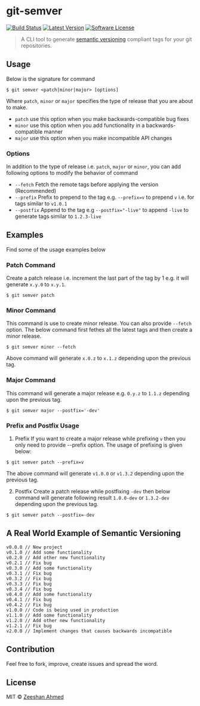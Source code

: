 

 # git-semver

[![Build Status](https://travis-ci.org/zeeshanu/git-semver.svg?branch=master)](https://travis-ci.org/zeeshanu/git-semver)
[![Latest Version](https://img.shields.io/github/release/zeeshanu/git-profile.svg?style=flat-square)](https://github.com/zeeshanu/git-profile/releases)
[![Software License](https://img.shields.io/badge/license-MIT-brightgreen.svg?style=flat-square)](LICENSE)

> A CLI tool to generate [semantic versioning](semver.org) compliant tags for your git repositories. 

## Usage

Below is the signature for command

```shell
$ git semver <patch|minor|major> [options]
```

Where `patch`, `minor` or `major` specifies the type of release that you are about to make.

- `patch` use this option when you make backwards-compatible bug fixes
- `minor` use this option when you add functionality in a backwards-compatible manner
- `major` use this option when you make incompatible API changes

### Options

In addition to the type of release i.e. `patch`, `major` or `minor`, you can add following options to modify the behavior of command

- `--fetch` Fetch the remote tags before applying the version (Recommended)
- `--prefix` Prefix to prepend to the tag e.g. `--prefix=v` to prepend `v` i.e. for tags similar to `v1.0.1`
- `--postfix` Append to the tag e.g `--postfix="-live"` to append `-live` to generate tags similar to `1.2.3-live`


## Examples

Find some of the usage examples below

### Patch Command

Create a patch release i.e. increment the last part of the tag by 1 e.g. it will generate `x.y.0` to `x.y.1`.

```shell
$ git semver patch
```

### Minor Command

This command is use to create minor release. You can also provide `--fetch` option. The below command first fethes all the latest tags and then create a minor release. 

```shell
$ git semver minor --fetch
```

Above command will generate `x.0.z` to `x.1.z` depending upon the previous tag.

### Major Command

This command will generate a major release e.g.  `0.y.z` to `1.1.z` depending upon the previous tag.

```shell
$ git semver major --postfix='-dev'
```

### Prefix and Postfix Usage

1. Prefix
	If you want to create a major release while prefixing `v` then you only need to provide --prefix option. The usage of prefixing is given  below:
 
 ```shell
 $ git semver patch --prefix=v
 ```
The above command will generate `v1.0.0` or `v1.3.2` depending upon the previous tag.

2. Postfix
	Create a patch release while postfixing `-dev` then below command will generate following result `1.0.0-dev` or `1.3.2-dev` depending upon the previous tag.

 ```shell
 $ git semver patch --postfix=-dev
 ```

## A Real World Example of Semantic Versioning
```
v0.0.0 // New project
v0.1.0 // Add some functionality
v0.2.0 // Add other new functionality
v0.2.1 // Fix bug
v0.3.0 // Add some functionality
v0.3.1 // Fix bug
v0.3.2 // Fix bug
v0.3.3 // Fix bug
v0.3.4 // Fix bug
v0.4.0 // Add some functionality
v0.4.1 // Fix bug
v0.4.2 // Fix bug
v1.0.0 // Code is being used in production
v1.1.0 // Add some functionality
v1.2.0 // Add other new functionality
v1.2.1 // Fix bug
v2.0.0 // Implement changes that causes backwards incompatible
```

## Contribution

Feel free to fork, improve, create issues and spread the word.

## License

MIT &copy; [Zeeshan Ahmed](http://github.com/zeeshanu)